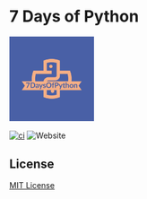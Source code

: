 # 7 Days of Python
<img src="docs/images/logo/7DaysOfPython-logos.jpeg" alt="90DaysOfDevOps Logo" width="30%" height="30%" />

[![ci](https://github.com/rishabkumar7/7DaysOfPython/actions/workflows/gh-pages.yml/badge.svg)](https://github.com/rishabkumar7/7DaysOfPython/actions/workflows/gh-pages.yml)
![Website](https://img.shields.io/website?url=https%3A%2F%2Frishabkumar7.github.io%2F7DaysOfPython%2F)

## License

[MIT License](LICENSE)

